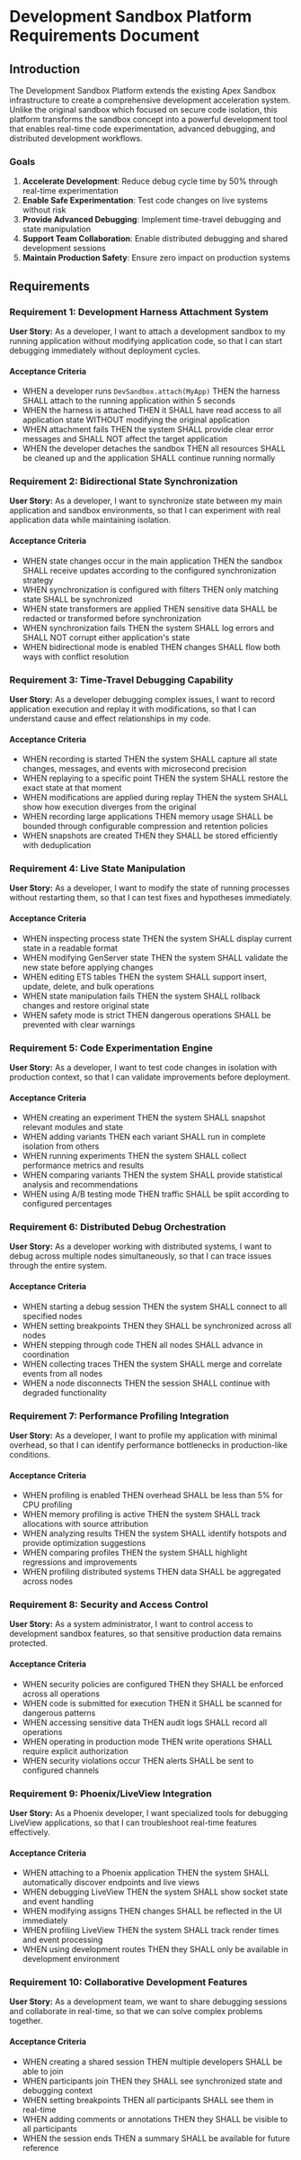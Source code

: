 # Development Sandbox Platform Requirements Document

## Introduction

The Development Sandbox Platform extends the existing Apex Sandbox infrastructure to create a comprehensive development acceleration system. Unlike the original sandbox which focused on secure code isolation, this platform transforms the sandbox concept into a powerful development tool that enables real-time code experimentation, advanced debugging, and distributed development workflows.

### Goals

1. **Accelerate Development**: Reduce debug cycle time by 50% through real-time experimentation
2. **Enable Safe Experimentation**: Test code changes on live systems without risk
3. **Provide Advanced Debugging**: Implement time-travel debugging and state manipulation
4. **Support Team Collaboration**: Enable distributed debugging and shared development sessions
5. **Maintain Production Safety**: Ensure zero impact on production systems

## Requirements

### Requirement 1: Development Harness Attachment System

**User Story:** As a developer, I want to attach a development sandbox to my running application without modifying application code, so that I can start debugging immediately without deployment cycles.

#### Acceptance Criteria

- WHEN a developer runs `DevSandbox.attach(MyApp)` THEN the harness SHALL attach to the running application within 5 seconds
- WHEN the harness is attached THEN it SHALL have read access to all application state WITHOUT modifying the original application
- WHEN attachment fails THEN the system SHALL provide clear error messages and SHALL NOT affect the target application
- WHEN the developer detaches the sandbox THEN all resources SHALL be cleaned up and the application SHALL continue running normally

### Requirement 2: Bidirectional State Synchronization

**User Story:** As a developer, I want to synchronize state between my main application and sandbox environments, so that I can experiment with real application data while maintaining isolation.

#### Acceptance Criteria

- WHEN state changes occur in the main application THEN the sandbox SHALL receive updates according to the configured synchronization strategy
- WHEN synchronization is configured with filters THEN only matching state SHALL be synchronized
- WHEN state transformers are applied THEN sensitive data SHALL be redacted or transformed before synchronization
- WHEN synchronization fails THEN the system SHALL log errors and SHALL NOT corrupt either application's state
- WHEN bidirectional mode is enabled THEN changes SHALL flow both ways with conflict resolution

### Requirement 3: Time-Travel Debugging Capability

**User Story:** As a developer debugging complex issues, I want to record application execution and replay it with modifications, so that I can understand cause and effect relationships in my code.

#### Acceptance Criteria

- WHEN recording is started THEN the system SHALL capture all state changes, messages, and events with microsecond precision
- WHEN replaying to a specific point THEN the system SHALL restore the exact state at that moment
- WHEN modifications are applied during replay THEN the system SHALL show how execution diverges from the original
- WHEN recording large applications THEN memory usage SHALL be bounded through configurable compression and retention policies
- WHEN snapshots are created THEN they SHALL be stored efficiently with deduplication

### Requirement 4: Live State Manipulation

**User Story:** As a developer, I want to modify the state of running processes without restarting them, so that I can test fixes and hypotheses immediately.

#### Acceptance Criteria

- WHEN inspecting process state THEN the system SHALL display current state in a readable format
- WHEN modifying GenServer state THEN the system SHALL validate the new state before applying changes
- WHEN editing ETS tables THEN the system SHALL support insert, update, delete, and bulk operations
- WHEN state manipulation fails THEN the system SHALL rollback changes and restore original state
- WHEN safety mode is strict THEN dangerous operations SHALL be prevented with clear warnings

### Requirement 5: Code Experimentation Engine

**User Story:** As a developer, I want to test code changes in isolation with production context, so that I can validate improvements before deployment.

#### Acceptance Criteria

- WHEN creating an experiment THEN the system SHALL snapshot relevant modules and state
- WHEN adding variants THEN each variant SHALL run in complete isolation from others
- WHEN running experiments THEN the system SHALL collect performance metrics and results
- WHEN comparing variants THEN the system SHALL provide statistical analysis and recommendations
- WHEN using A/B testing mode THEN traffic SHALL be split according to configured percentages

### Requirement 6: Distributed Debug Orchestration

**User Story:** As a developer working with distributed systems, I want to debug across multiple nodes simultaneously, so that I can trace issues through the entire system.

#### Acceptance Criteria

- WHEN starting a debug session THEN the system SHALL connect to all specified nodes
- WHEN setting breakpoints THEN they SHALL be synchronized across all nodes
- WHEN stepping through code THEN all nodes SHALL advance in coordination
- WHEN collecting traces THEN the system SHALL merge and correlate events from all nodes
- WHEN a node disconnects THEN the session SHALL continue with degraded functionality

### Requirement 7: Performance Profiling Integration

**User Story:** As a developer, I want to profile my application with minimal overhead, so that I can identify performance bottlenecks in production-like conditions.

#### Acceptance Criteria

- WHEN profiling is enabled THEN overhead SHALL be less than 5% for CPU profiling
- WHEN memory profiling is active THEN the system SHALL track allocations with source attribution
- WHEN analyzing results THEN the system SHALL identify hotspots and provide optimization suggestions
- WHEN comparing profiles THEN the system SHALL highlight regressions and improvements
- WHEN profiling distributed systems THEN data SHALL be aggregated across nodes

### Requirement 8: Security and Access Control

**User Story:** As a system administrator, I want to control access to development sandbox features, so that sensitive production data remains protected.

#### Acceptance Criteria

- WHEN security policies are configured THEN they SHALL be enforced across all operations
- WHEN code is submitted for execution THEN it SHALL be scanned for dangerous patterns
- WHEN accessing sensitive data THEN audit logs SHALL record all operations
- WHEN operating in production mode THEN write operations SHALL require explicit authorization
- WHEN security violations occur THEN alerts SHALL be sent to configured channels

### Requirement 9: Phoenix/LiveView Integration

**User Story:** As a Phoenix developer, I want specialized tools for debugging LiveView applications, so that I can troubleshoot real-time features effectively.

#### Acceptance Criteria

- WHEN attaching to a Phoenix application THEN the system SHALL automatically discover endpoints and live views
- WHEN debugging LiveView THEN the system SHALL show socket state and event handling
- WHEN modifying assigns THEN changes SHALL be reflected in the UI immediately
- WHEN profiling LiveView THEN the system SHALL track render times and event processing
- WHEN using development routes THEN they SHALL only be available in development environment

### Requirement 10: Collaborative Development Features

**User Story:** As a development team, we want to share debugging sessions and collaborate in real-time, so that we can solve complex problems together.

#### Acceptance Criteria

- WHEN creating a shared session THEN multiple developers SHALL be able to join
- WHEN participants join THEN they SHALL see synchronized state and debugging context
- WHEN setting breakpoints THEN all participants SHALL see them in real-time
- WHEN adding comments or annotations THEN they SHALL be visible to all participants
- WHEN the session ends THEN a summary SHALL be available for future reference